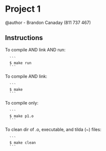 # Project 1

@author - Brandon Canaday (811 737 467)

## Instructions
   
   To compile AND link AND run: 

      ```
      $ make run
      ```

   To compile AND link: 

      ```
      $ make
      ```

   To compile only: 

      ```
      $ make p1.o
      ```

   To clean dir of .o, executable, and tilda (~) files: 

      ```
      $ make clean
      ```
